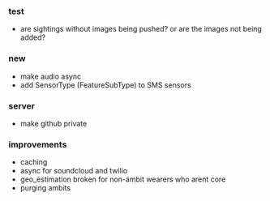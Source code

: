 ### test
- are sightings without images being pushed? or are the images not being added?

### new
- make audio async
- add SensorType (FeatureSubType) to SMS sensors


### server
- make github private

### improvements
- caching
- async for soundcloud and twilio
- geo_estimation broken for non-ambit wearers who arent core
- purging ambits